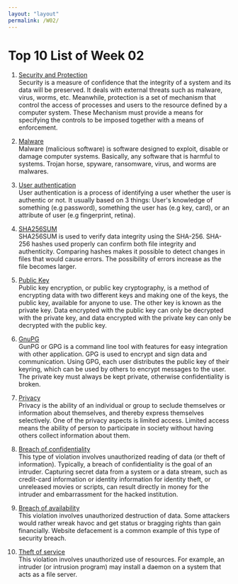 ```yaml
---
layout: "layout"
permalink: /W02/
---
```


# Top 10 List of Week 02

1. [Security and Protection](https://www.geeksforgeeks.org/difference-between-security-and-protection/)<br>
Security is a measure of confidence that the integrity of a system and
its data will be preserved. It deals with external threats such as malware, virus, worms, etc. 
Meanwhile, protection is a set of mechanism that control the access
of processes and users to the resource defined by a computer system. These Mechanism must provide
a means for specifying the controls to be imposed together with a means of enforcement. 

2. [Malware](https://en.wikipedia.org/wiki/Malware)<br>
Malware (malicious software) is software designed to exploit, disable
or damage computer systems. Basically, any software that is harmful to systems.
Trojan horse, spyware, ransomware, virus, and worms are malwares.

3. [User authentication](https://en.wikipedia.org/wiki/Authentication)<br>
User authentication is a process of identifying a user whether the user is authentic or not. It usually based on
3 things: User's knowledge of something (e.g password), something the user has (e.g key, card), or an attribute
of user (e.g fingerprint, retina).

4. [SHA256SUM](https://help.ubuntu.com/community/HowToSHA256SUM)<br>
SHA256SUM is used to verify data integrity using the SHA-256. SHA-256 hashes used properly can confirm both file integrity and authenticity. Comparing hashes makes it possible to detect changes in files that would cause errors. The possibility of errors increase as the file becomes larger.

5. [Public Key](https://www.cloudflare.com/learning/ssl/how-does-public-key-encryption-work/)<br>
Public key encryption, or public key cryptography, is a method of encrypting data with two different keys and making one of the keys, the public key, available for anyone to use. The other key is known as the private key. Data encrypted with the public key can only be decrypted with the private key, and data encrypted with the private key can only be decrypted with the public key.

6. [GnuPG](https://wiki.archlinux.org/index.php/GnuPG)<br>
GunPG or GPG is a command line tool with features for easy integration with other application. GPG is used to encrypt and sign data and communication. Using GPG, each user distributes the public key of their keyring, which can be used by others to encrypt messages to the user. The private key must always be kept private, otherwise confidentiality is broken.

7. [Privacy](https://en.wikipedia.org/wiki/Privacy)<br>
Privacy is the ability of an individual or group to seclude themselves
or information about themselves, and thereby express themselves selectively.
One of the privacy aspects is limited access. Limited access means the ability of person
to participate in society without having others collect information about them.

8. [Breach of confidentiality](https://www.markeluk.com/articles/what-is-a-breach-of-confidentiality)<br>
This type of violation involves unauthorized reading of data (or theft of information). Typically, a breach of confidentiality is the goal of an intruder. Capturing secret data from a system or a data stream, such as credit-card information or identity information for identity theft, or unreleased movies or scripts, can result directly in money for the intruder and embarrassment for the hacked institution.

9. [Breach of availability](https://www.cs.uic.edu/~jbell/CourseNotes/OperatingSystems/15_Security.html)<br>
This violation involves unauthorized destruction of data. Some attackers would rather wreak havoc and get status or bragging rights than gain financially. Website defacement is a common example of this type of security breach.

10. [Theft of service](https://www.geeksforgeeks.org/system-security/)<br>
This violation involves unauthorized use of resources. For example, an intruder (or intrusion program) may install a daemon on a system that acts as a file server.
